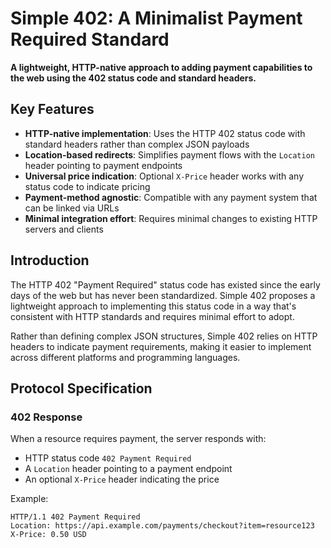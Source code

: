 # Simple 402: A Minimalist Payment Required Standard

**A lightweight, HTTP-native approach to adding payment capabilities to the web using the 402 status code and standard headers.**

## Key Features

- **HTTP-native implementation**: Uses the HTTP 402 status code with standard headers rather than complex JSON payloads
- **Location-based redirects**: Simplifies payment flows with the `Location` header pointing to payment endpoints
- **Universal price indication**: Optional `X-Price` header works with any status code to indicate pricing
- **Payment-method agnostic**: Compatible with any payment system that can be linked via URLs
- **Minimal integration effort**: Requires minimal changes to existing HTTP servers and clients

## Introduction

The HTTP 402 "Payment Required" status code has existed since the early days of the web but has never been standardized. Simple 402 proposes a lightweight approach to implementing this status code in a way that's consistent with HTTP standards and requires minimal effort to adopt.

Rather than defining complex JSON structures, Simple 402 relies on HTTP headers to indicate payment requirements, making it easier to implement across different platforms and programming languages.

## Protocol Specification

### 402 Response

When a resource requires payment, the server responds with:

- HTTP status code `402 Payment Required`
- A `Location` header pointing to a payment endpoint
- An optional `X-Price` header indicating the price

Example:

```http
HTTP/1.1 402 Payment Required
Location: https://api.example.com/payments/checkout?item=resource123
X-Price: 0.50 USD